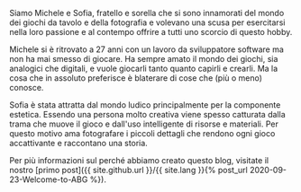 Siamo Michele e Sofia, fratello e sorella che si sono innamorati del mondo dei giochi da tavolo e della fotografia e volevano una scusa per esercitarsi nella loro passione e al contempo offrire a tutti uno scorcio di questo hobby.

Michele si è ritrovato a 27 anni con un lavoro da sviluppatore software ma non ha mai smesso di giocare. Ha sempre amato il mondo dei giochi, sia analogici che digitali, e vuole giocarli tanto quanto capirli e crearli. Ma la cosa che in assoluto preferisce è blaterare di cose che (più o meno) conosce.

Sofia è stata attratta dal mondo ludico principalmente per la componente estetica. Essendo una persona molto creativa viene spesso catturata dalla trama che muove il gioco e dall'uso intelligente di risorse e materiali. Per questo motivo ama fotografare i piccoli dettagli che rendono ogni gioco accattivante e raccontano una storia.

Per più informazioni sul perché abbiamo creato questo blog, visitate il nostro [primo post]({{ site.github.url }}/{{ site.lang }}{% post_url 2020-09-23-Welcome-to-ABG %}).
